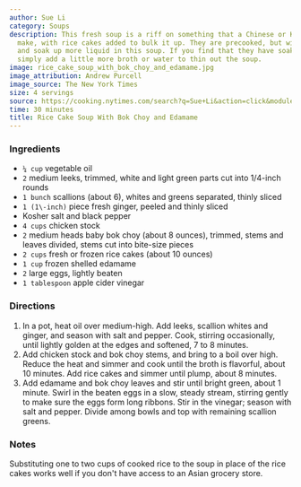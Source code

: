 ```yaml
---
author: Sue Li
category: Soups
description: This fresh soup is a riff on something that a Chinese or Korean mom might
  make, with rice cakes added to bulk it up. They are precooked, but will rehydrate
  and soak up more liquid in this soup. If you find that they have soaked up too much,
  simply add a little more broth or water to thin out the soup.
image: rice_cake_soup_with_bok_choy_and_edamame.jpg
image_attribution: Andrew Purcell
image_source: The New York Times
size: 4 servings
source: https://cooking.nytimes.com/search?q=Sue+Li&action=click&module=byline&region=recipe%20page
time: 30 minutes
title: Rice Cake Soup With Bok Choy and Edamame
---
```

### Ingredients

* `¼ cup` vegetable oil
* `2` medium leeks, trimmed, white and light green parts cut into 1/4\-inch rounds
* `1 bunch` scallions \(about 6\), whites and greens separated, thinly sliced
* `1 (1\-inch)` piece fresh ginger, peeled and thinly sliced
* Kosher salt and black pepper
* `4 cups` chicken stock
* `2` medium heads baby bok choy \(about 8 ounces\), trimmed, stems and leaves divided, stems cut into bite\-size pieces
* `2 cups` fresh or frozen rice cakes \(about 10 ounces\)
* `1 cup` frozen shelled edamame
* `2` large eggs, lightly beaten
* `1 tablespoon` apple cider vinegar

### Directions

1. In a pot, heat oil over medium\-high. Add leeks, scallion whites and ginger, and season with salt and pepper. Cook, stirring occasionally, until lightly golden at the edges and softened, 7 to 8 minutes.
2. Add chicken stock and bok choy stems, and bring to a boil over high. Reduce the heat and simmer and cook until the broth is flavorful, about 10 minutes. Add rice cakes and simmer until plump, about 8 minutes.
3. Add edamame and bok choy leaves and stir until bright green, about 1 minute. Swirl in the beaten eggs in a slow, steady stream, stirring gently to make sure the eggs form long ribbons. Stir in the vinegar; season with salt and pepper. Divide among bowls and top with remaining scallion greens.

### Notes

Substituting one to two cups of cooked rice to the soup in place of the rice cakes works well if you don't have access to an Asian grocery store.